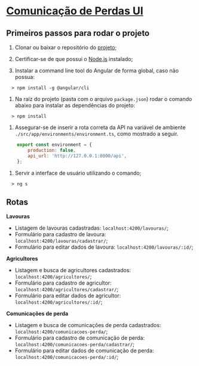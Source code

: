 # [Comunicação de Perdas UI](https://github.com/oxyps/loss-communication-front)

## Primeiros passos para rodar o projeto
1. Clonar ou baixar o repositório do [projeto](https://github.com/oxyps/loss-communication-front);

1. Certificar-se de que possui o [Node.js](https://nodejs.org/en/download/) instalado;

1. Instalar a command line tool do Angular de forma global, caso não possua:
  ``` shell
    > npm install -g @angular/cli
  ```

1. Na raíz do projeto (pasta com o arquivo `package.json`) rodar o comando abaixo para instalar as dependências do projeto:
  ``` shell
    > npm install
  ```

1. Assegurar-se de inserir a rota correta da API na variável de ambiente `./src/app/environments/environment.ts`, como mostrado a seguir.
  ``` js
      export const environment = {
          production: false,
          api_url: 'http://127.0.0.1:8000/api',
      };
  ```

1. Servir a interface de usuário utilizando o comando;
  ``` shell
    > ng s
  ```


## Rotas

**Lavouras**
* Listagem de lavouras cadastradas: `localhost:4200/lavouras/`;
* Formulário para cadastro de lavoura: `localhost:4200/lavouras/cadastrar/`;
* Formulário para editar dados de lavoura: `localhost:4200/lavouras/:id/`;

**Agricultores**
* Listagem e busca de agricultores cadastrados: `localhost:4200/agricultores/`;
* Formulário para cadastro de agricultor: `localhost:4200/agricultores/cadastrar/`;
* Formulário para editar dados de agricultor: `localhost:4200/agricultores/:id/`;

**Comunicações de perda**
* Listagem e busca de comunicações de perda cadastrados: `localhost:4200/comunicacoes-perda/`;
* Formulário para cadastro de comunicação de perda: `localhost:4200/comunicacoes-perda/cadastrar/`;
* Formulário para editar dados de comunicação de perda: `localhost:4200/comunicacoes-perda/:id/`;
